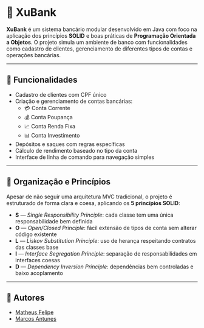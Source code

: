 # 🏦 XuBank

**XuBank** é um sistema bancário modular desenvolvido em Java com foco na aplicação dos princípios **SOLID** e boas práticas de **Programação Orientada a Objetos**. O projeto simula um ambiente de banco com funcionalidades como cadastro de clientes, gerenciamento de diferentes tipos de contas e operações bancárias.

---

## 🚀 Funcionalidades

- Cadastro de clientes com CPF único
- Criação e gerenciamento de contas bancárias:
  - 💳 Conta Corrente
  - 💰 Conta Poupança
  - 📈 Conta Renda Fixa
  - 📊 Conta Investimento
- Depósitos e saques com regras específicas
- Cálculo de rendimento baseado no tipo da conta
- Interface de linha de comando para navegação simples

---

## 🧠 Organização e Princípios

Apesar de não seguir uma arquitetura MVC tradicional, o projeto é estruturado de forma clara e coesa, aplicando os **5 princípios SOLID**:

- **S** — *Single Responsibility Principle*: cada classe tem uma única responsabilidade bem definida
- **O** — *Open/Closed Principle*: fácil extensão de tipos de conta sem alterar código existente
- **L** — *Liskov Substitution Principle*: uso de herança respeitando contratos das classes base
- **I** — *Interface Segregation Principle*: separação de responsabilidades em interfaces coesas
- **D** — *Dependency Inversion Principle*: dependências bem controladas e baixo acoplamento

---

## 👥 Autores

- [Matheus Felipe](https://github.com/MatheusFelipeCorrea)
- [Marcos Antunes](https://github.com/AntunesMarcos)


